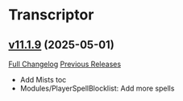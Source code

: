 # Transcriptor

## [v11.1.9](https://github.com/BigWigsMods/Transcriptor/tree/v11.1.9) (2025-05-01)
[Full Changelog](https://github.com/BigWigsMods/Transcriptor/compare/v11.1.8...v11.1.9) [Previous Releases](https://github.com/BigWigsMods/Transcriptor/releases)

- Add Mists toc  
- Modules/PlayerSpellBlocklist: Add more spells  
